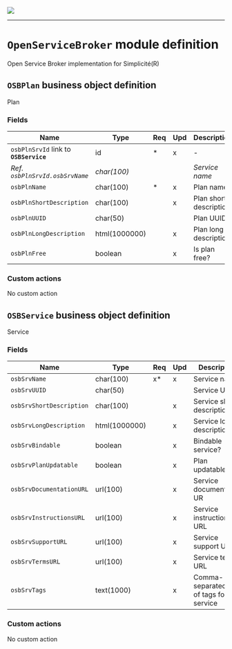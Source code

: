 ![](https://www.simplicite.io/resources//logos/logo250.png)
* * *

`OpenServiceBroker` module definition
=====================================

Open Service Broker implementation for Simplicité(R)

`OSBPlan` business object definition
------------------------------------

Plan

### Fields

| Name                                                         | Type                                     | Req | Upd | Description                                                                      | 
| ------------------------------------------------------------ | ---------------------------------------- | --- | --- | -------------------------------------------------------------------------------- |
| `osbPlnSrvId` link to **`OSBService`**                       | id                                       | *   | x   | -                                                                                |
| _Ref. `osbPlnSrvId.osbSrvName`_                              | _char(100)_                              |     |     | _Service name_                                                                   |
| `osbPlnName`                                                 | char(100)                                | *   | x   | Plan name                                                                        |
| `osbPlnShortDescription`                                     | char(100)                                |     | x   | Plan short description                                                           |
| `osbPlnUUID`                                                 | char(50)                                 |     |     | Plan UUID                                                                        |
| `osbPlnLongDescription`                                      | html(1000000)                            |     | x   | Plan long description                                                            |
| `osbPlnFree`                                                 | boolean                                  |     | x   | Is plan free?                                                                    |

### Custom actions

No custom action

`OSBService` business object definition
---------------------------------------

Service

### Fields

| Name                                                         | Type                                     | Req | Upd | Description                                                                      | 
| ------------------------------------------------------------ | ---------------------------------------- | --- | --- | -------------------------------------------------------------------------------- |
| `osbSrvName`                                                 | char(100)                                | x*  | x   | Service name                                                                     |
| `osbSrvUUID`                                                 | char(50)                                 |     |     | Service UUID                                                                     |
| `osbSrvShortDescription`                                     | char(100)                                |     | x   | Service short description                                                        |
| `osbSrvLongDescription`                                      | html(1000000)                            |     | x   | Service long description                                                         |
| `osbSrvBindable`                                             | boolean                                  |     | x   | Bindable service?                                                                |
| `osbSrvPlanUpdatable`                                        | boolean                                  |     | x   | Plan updatable?                                                                  |
| `osbSrvDocumentationURL`                                     | url(100)                                 |     | x   | Service documentation UR                                                         |
| `osbSrvInstructionsURL`                                      | url(100)                                 |     | x   | Service instructions URL                                                         |
| `osbSrvSupportURL`                                           | url(100)                                 |     | x   | Service support URL                                                              |
| `osbSrvTermsURL`                                             | url(100)                                 |     | x   | Service terms URL                                                                |
| `osbSrvTags`                                                 | text(1000)                               |     | x   | Comma-separated list of tags for service                                         |

### Custom actions

No custom action

